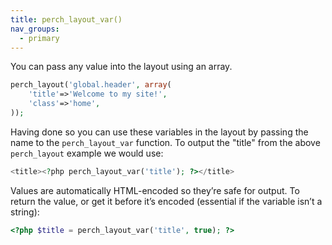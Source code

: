 ```yaml
---
title: perch_layout_var()
nav_groups:
  - primary
---
```


You can pass any value into the layout using an array.

```php
perch_layout('global.header', array(
    'title'=>'Welcome to my site!',
    'class'=>'home',
));
```

Having done so you can use these variables in the layout by passing the name to the `perch_layout_var` function. To output the "title" from the above `perch_layout` example we would use:

```php
<title><?php perch_layout_var('title'); ?></title>
```

Values are automatically HTML-encoded so they’re safe for output. To return the value, or get it before it’s encoded (essential if the variable isn’t a string):

```php
<?php $title = perch_layout_var('title', true); ?>
```
